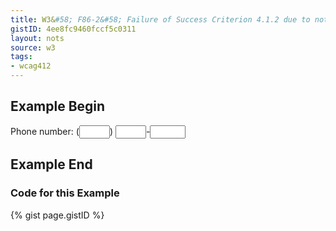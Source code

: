```yaml
---
title: W3&#58; F86-2&#58; Failure of Success Criterion 4.1.2 due to not providing names for each part of a multi-part form field, such as a US telephone number
gistID: 4ee8fc9460fccf5c0311
layout: nots
source: w3
tags:
- wcag412
---
```


<h2 aria-describedby="{{ page.gistID }}">Example Begin</h2>
<div class="rendered-not">
Phone number: (<input type="text" size="3">) <input type="text" size="3">-<input type="text" size="4">
</div> <!-- rendered-not -->

<h2 aria-describedby="{{ page.gistID }}">Example End</h2>

<h3 aria-describedby="{{ page.gistID }}">Code for this Example</h3>
{% gist page.gistID %}